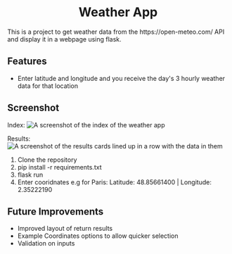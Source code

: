 <h1 align="center">Weather App</h1>
This is a project to get weather data from the https://open-meteo.com/ API and display it in a webpage using flask.

<h2>Features</h2> 
<ul>
  <li>Enter latitude and longitude and you receive the day's 3 hourly weather data for that location</li>
</ul>

<h2>Screenshot</h2>

Index:
![A screenshot of the index of the weather app](https://github.com/user-attachments/assets/f3dd41d5-9a58-4845-9fa1-4a48bc2b5f6f)

Results:
![A screenshot of the results cards lined up in a row with the data in them](https://github.com/user-attachments/assets/8e73d040-b3b8-478c-98e0-5b5975ebaf0e)

<ol>
  <li>Clone the repository</li>
  <li>pip install -r requirements.txt</li>
  <li>flask run</li>
  <li>Enter cooridnates e.g for Paris: Latitude: 48.85661400 | Longitude: 2.35222190</li>
</ol>


<h2>Future Improvements</h2>
<ul>
  <li>Improved layout of return results</li>
  <li>Example Coordinates options to allow quicker selection</li>
  <li>Validation on inputs</li>
</ul>


